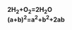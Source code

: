 <!DOCTYPE html>

<html lang="en" xmlns="http://www.w3.org/1999/xhtml">
<head>
    <meta charset="utf-8" />
    <title>Assignment</title>
</head>
<body>
<b>2H<sub>2</sub>+O<sub>2</sub>=2H<sub>2</sub>O</b><br>
<b>(a+b)<sup>2</sup>=a<sup>2</sup>+b<sup>2</sup>+2ab
</body>
</html>
